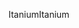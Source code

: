 <span data-ttu-id="65925-101">Itanium</span><span class="sxs-lookup"><span data-stu-id="65925-101">Itanium</span></span>